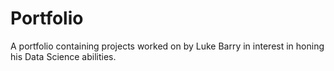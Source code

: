 # Portfolio
A portfolio containing projects worked on by Luke Barry in interest in honing his Data Science abilities.
